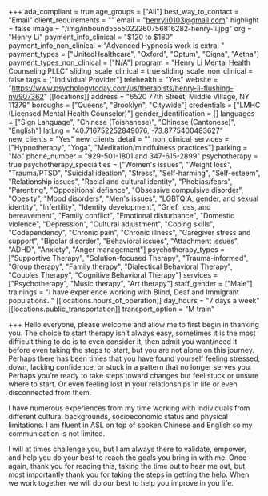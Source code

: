 +++
ada_compliant = true
age_groups = ["All"]
best_way_to_contact = "Email"
client_requirements = ""
email = "henryli0103@gmail.com"
highlight = false
image = "/img/inbound5555022260756816282-henry-li.jpg"
org = "Henry Li"
payment_info_clinical = "$120 to $180"
payment_info_non_clinical = "Advanced Hypnosis work is extra. "
payment_types = ["UnitedHealthcare", "Oxford", "Optum", "Cigna", "Aetna"]
payment_types_non_clinical = ["N/A"]
program = "Henry Li Mental Health Counseling PLLC"
sliding_scale_clinical = true
sliding_scale_non_clinical = false
tags = ["Individual Provider"]
telehealth = "Yes"
website = "https://www.psychologytoday.com/us/therapists/henry-li-flushing-ny/907362"
[[locations]]
address = "6520 77th Street, Middle Village, NY 11379"
boroughs = ["Queens", "Brooklyn", "Citywide"]
credentials = ["LMHC (Licensed Mental Health Counselor)"]
gender_identification = []
languages = ["Sign Language", "Chinese (Toishanese)", "Chinese (Cantonese)", "English"]
latLng = "40.716752252849076, -73.8775400483627"
new_clients = "Yes"
new_clients_detail = ""
non_clinical_services = ["Hypnotherapy", "Yoga", "Meditation/mindfulness practices"]
parking = "No"
phone_number = "929-501-1801 and 347-615-2899"
psychotherapy = true
psychotherapy_specialties = ["Women's issues", "Weight loss", "Trauma/PTSD", "Suicidal ideation", "Stress", "Self-harming", "Self-esteem", "Relationship issues", "Racial and cultural identity", "Phobias/fears", "Parenting", "Oppositional defiance", "Obsessive compulsive disorder", "Obesity", "Mood disorders", "Men's issues", "LGBTQIA, gender, and sexual identity", "Infertility", "Identity development", "Grief, loss, and bereavement", "Family conflict", "Emotional disturbance", "Domestic violence", "Depression", "Cultural adjustment", "Coping skills", "Codependency", "Chronic pain", "Chronic illness", "Caregiver stress and support", "Bipolar disorder", "Behavioral issues", "Attachment issues", "ADHD", "Anxiety", "Anger management"]
psychotherapy_types = ["Supportive Therapy", "Solution-focused Therapy", "Trauma-informed", "Group therapy", "Family therapy", "Dialectical Behavioral Therapy", "Couples Therapy", "Cognitive Behavioral Therapy"]
services = ["Psychotherapy", "Music therapy", "Art therapy"]
staff_gender = ["Male"]
trainings = "I have experience working with Blind, Deaf and Immigrant populations. "
[[locations.hours_of_operation]]
day_hours = "7 days a week"
[[locations.public_transportation]]
transport_option = "M train"

+++
Hello everyone, please welcome and allow me to first begin in thanking you. The choice to start therapy isn’t always easy, sometimes it is the most difficult thing to do is to even consider it, then admit you want/need it before even taking the steps to start, but you are not alone on this journey. Perhaps there has been times that you have found yourself feeling stressed, down, lacking confidence, or stuck in a pattern that no longer serves you. Perhaps you’re ready to take steps toward changes but feel stuck or unsure where to start. Or even feeling lost in your relationships in life or even disconnected from them. 

I have numerous experiences from my time working with individuals from different cultural backgrounds, socioeconomic status and physical limitations. I am fluent in ASL on top of spoken Chinese and English so my communication is not limited. 

I will at times challenge you, but I am always there to validate, empower, and help you do your best to reach the goals you bring in with me. Once again, thank you for reading this, taking the time out to hear me out, but most importantly thank you for taking the steps in getting the help. When we work together we will do our best to help you improve in you life.
